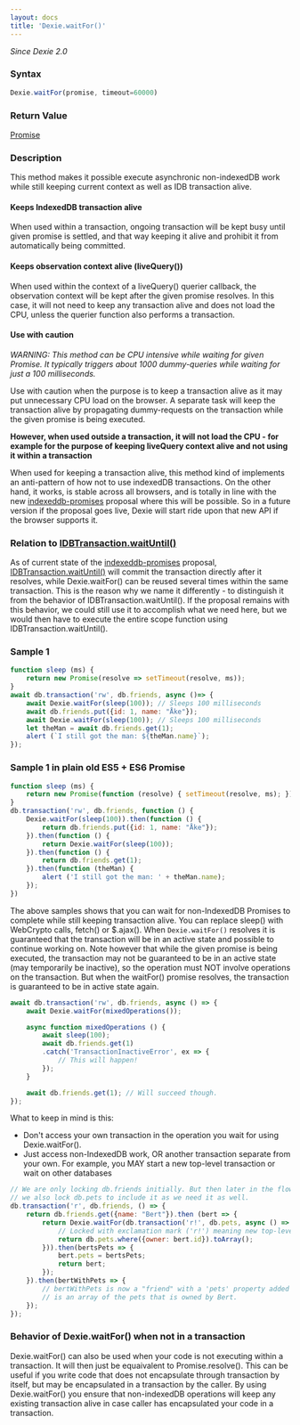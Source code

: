 ```yaml
---
layout: docs
title: 'Dexie.waitFor()'
---
```


*Since Dexie 2.0*

### Syntax

```javascript
Dexie.waitFor(promise, timeout=60000)
```

### Return Value

[Promise](/docs/Promise/Promise)

### Description

This method makes it possible execute asynchronic non-indexedDB work while still keeping current context as well as IDB transaction alive.

#### Keeps IndexedDB transaction alive

When used within a transaction, ongoing transaction will be kept busy until given promise is settled, and that way keeping it alive and prohibit it from automatically being committed.

#### Keeps observation context alive (liveQuery())

When used within the context of a liveQuery() querier callback, the observation context will be kept after the given promise resolves. In this case, it will not need to keep any transaction alive and does not load the CPU, unless the querier function also performs a transaction.

#### Use with caution

*WARNING: This method can be CPU intensive while waiting for given Promise. It typically triggers about 1000 dummy-queries while waiting for just a 100 milliseconds.*

Use with caution when the purpose is to keep a transaction alive as it may put unnecessary CPU load on the browser. A separate task will keep the transaction alive by propagating dummy-requests on the transaction while the given promise is being executed.

**However, when used outside a transaction, it will not load the CPU - for example for the purpose of keeping liveQuery context alive and not using it within a transaction**

When used for keeping a transaction alive, this method kind of implements an anti-pattern of how not to use indexedDB transactions. On the other hand, it works, is stable across all browsers, and is totally in line with the new [indexeddb-promises](https://github.com/inexorabletash/indexeddb-promises) proposal where this will be possible. So in a future version if the proposal goes live, Dexie will start ride upon that new API if the browser supports it.


### Relation to [IDBTransaction.waitUntil()](https://github.com/inexorabletash/indexeddb-promises#transactions)
As of current state of the [indexeddb-promises](https://github.com/inexorabletash/indexeddb-promises) proposal, [IDBTransaction.waitUntil()](https://github.com/inexorabletash/indexeddb-promises#transactions) will commit the transaction directly after it resolves, while Dexie.waitFor() can be reused several times within the same transaction. This is the reason why we name it differently - to distinguish it from the behavior of IDBTransaction.waitUntil(). If the proposal remains with this behavior, we could still use it to accomplish what we need here, but we would then have to execute the entire scope function using IDBTransaction.waitUntil().

### Sample 1

```javascript
function sleep (ms) {
    return new Promise(resolve => setTimeout(resolve, ms));
}
await db.transaction('rw', db.friends, async ()=> {
    await Dexie.waitFor(sleep(100)); // Sleeps 100 milliseconds
    await db.friends.put({id: 1, name: "Åke"});
    await Dexie.waitFor(sleep(100)); // Sleeps 100 milliseconds
    let theMan = await db.friends.get(1);
    alert (`I still got the man: ${theMan.name}`);
});
```

### Sample 1 in plain old ES5 + ES6 Promise

```javascript
function sleep (ms) {
    return new Promise(function (resolve) { setTimeout(resolve, ms); });
}
db.transaction('rw', db.friends, function () {
    Dexie.waitFor(sleep(100)).then(function () { 
        return db.friends.put({id: 1, name: "Åke"});
    }).then(function () {
        return Dexie.waitFor(sleep(100));
    }).then(function () {
        return db.friends.get(1);
    }).then(function (theMan) {
        alert ('I still got the man: ' + theMan.name);
    });
})
```

The above samples shows that you can wait for non-IndexedDB Promises to complete while still keeping transaction alive. You can replace sleep() with WebCrypto calls, fetch() or $.ajax(). When `Dexie.waitFor()` resolves it is guaranteed that the transaction will be in an active state and possible to continue working on. Note however that while the given promise is being executed, the transaction may not be guaranteed to be in an active state (may temporarily be inactive), so the operation must NOT involve operations on the transaction. But when the waitFor() promise resolves, the transaction is guaranteed to be in active state again.

```javascript
await db.transaction('rw', db.friends, async () => {
    await Dexie.waitFor(mixedOperations());

    async function mixedOperations () {
        await sleep(100);
        await db.friends.get(1)
        .catch('TransactionInactiveError', ex => {
            // This will happen!
        });
    }

    await db.friends.get(1); // Will succeed though.
});
```

What to keep in mind is this:

* Don't access your own transaction in the operation you wait for using Dexie.waitFor().
* Just access non-IndexedDB work, OR another transaction separate from your own. For example, you MAY start a new top-level transaction or wait on other databases

```javascript
// We are only locking db.friends initially. But then later in the flow,
// we also lock db.pets to include it as we need it as well.
db.transaction('r', db.friends, () => {
    return db.friends.get({name: "Bert"}).then (bert => {
        return Dexie.waitFor(db.transaction('r!', db.pets, async () => {
            // Locked with exclamation mark ('r!') meaning new top-level transaction.
            return db.pets.where({owner: bert.id}).toArray();
        })).then(bertsPets => {
            bert.pets = bertsPets;
            return bert;
        });
    }).then(bertWithPets => {
        // bertWithPets is now a "friend" with a 'pets' property added to it, that
        // is an array of the pets that is owned by Bert.
    });
});
```

### Behavior of Dexie.waitFor() when not in a transaction

Dexie.waitFor() can also be used when your code is not executing within a transaction. It will then just be equaivalent to Promise.resolve(). This can be useful if you write code that does not encapsulate through transaction by itself, but may be encapsulated in a transaction by the caller. By using Dexie.waitFor() you ensure that non-indexedDB operations will keep any existing transaction alive in case caller has encapsulated your code in a transaction.
